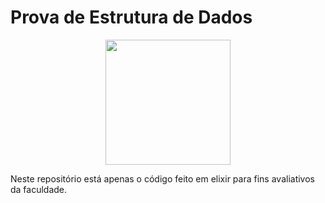 # Prova de Estrutura de Dados

<div align="center">
  <img src="https://elixir-lang.org/images/logo/logo.png" width="200px" />
</div>

Neste repositório está apenas o código feito em elixir para fins avaliativos da faculdade.
